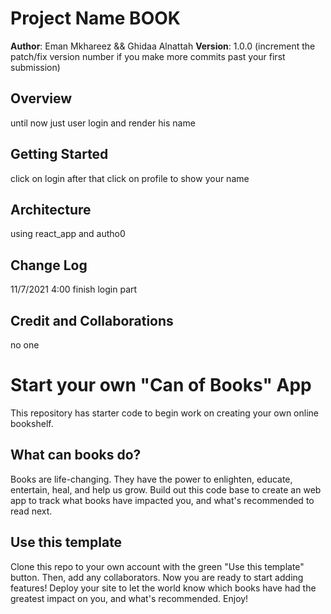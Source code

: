 # Project Name BOOK

**Author**: Eman Mkhareez && Ghidaa Alnattah
**Version**: 1.0.0 (increment the patch/fix version number if you make more commits past your first submission)

## Overview
until now just user login and render  his name

## Getting Started
click on login 
after that click on profile to show your name 

## Architecture
<!-- Provide a detailed description of the application design. What technologies (languages, libraries, etc) you're using, and any other relevant design information. -->
using react_app and autho0

## Change Log
<!-- Use this area to document the iterative changes made to your application as each feature is successfully implemented. Use time stamps. Here's an example:

01-01-2001 4:59pm - Application now has a fully-functional express server, with a GET route for the location resource. -->
11/7/2021 4:00 finish login part 

## Credit and Collaborations
no one



# Start your own "Can of Books" App

This repository has starter code to begin work on creating your own online bookshelf.

## What can books do?

Books are life-changing. They have the power to enlighten, educate, entertain, heal, and help us grow. Build out this code base to create an web app to track what books have impacted you, and what's recommended to read next.

## Use this template

Clone this repo to your own account with the green "Use this template" button. Then, add any collaborators. Now you are ready to start adding features! Deploy your site to let the world know which books have had the greatest impact on you, and what's recommended. Enjoy!
